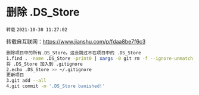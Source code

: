 # 删除 .DS_Store

`转载` `2021-10-30 11:27:02`

转载自互联网：https://www.jianshu.com/p/fdaa8be7f6c3

```bash
删除项目中的所有.DS_Store。这会跳过不在项目中的 .DS_Store
1.find . -name .DS_Store -print0 | xargs -0 git rm -f --ignore-unmatch
将 .DS_Store 加入到 .gitignore
2.echo .DS_Store >> ~/.gitignore
更新项目
3.git add --all
4.git commit -m '.DS_Store banished!'
```


